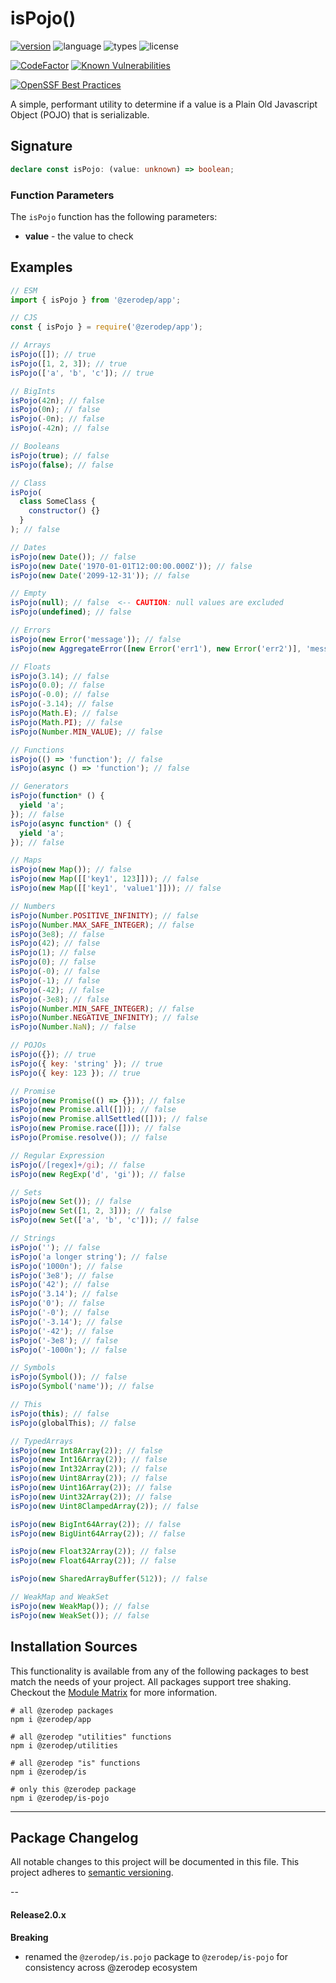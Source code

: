 # isPojo()

[![version](https://img.shields.io/npm/v/@zerodep/is-pojo?style=flat-square&color=blue)](https://www.npmjs.com/package/@zerodep/is-pojo)
![language](https://img.shields.io/badge/typescript-100%25-blue?style=flat-square)
![types](https://img.shields.io/badge/types-included-blue?style=flat-square)
![license](https://img.shields.io/github/license/cdepage/zerodep?color=blue&style=flat-square)

[![CodeFactor](https://www.codefactor.io/repository/github/cdepage/zerodep/badge)](https://www.codefactor.io/repository/github/cdepage/zerodep)
[![Known Vulnerabilities](https://snyk.io/test/github/cdepage/zerodep/badge.svg)](https://snyk.io/test/github/cdepage/zerodep)

[![OpenSSF Best Practices](https://www.bestpractices.dev/projects/9225/badge)](https://www.bestpractices.dev/projects/9225)

A simple, performant utility to determine if a value is a Plain Old Javascript Object (POJO) that is serializable.

## Signature

```typescript
declare const isPojo: (value: unknown) => boolean;
```

### Function Parameters

The `isPojo` function has the following parameters:

- **value** - the value to check

## Examples

```javascript
// ESM
import { isPojo } from '@zerodep/app';

// CJS
const { isPojo } = require('@zerodep/app');
```

```javascript
// Arrays
isPojo([]); // true
isPojo([1, 2, 3]); // true
isPojo(['a', 'b', 'c']); // true

// BigInts
isPojo(42n); // false
isPojo(0n); // false
isPojo(-0n); // false
isPojo(-42n); // false

// Booleans
isPojo(true); // false
isPojo(false); // false

// Class
isPojo(
  class SomeClass {
    constructor() {}
  }
); // false

// Dates
isPojo(new Date()); // false
isPojo(new Date('1970-01-01T12:00:00.000Z')); // false
isPojo(new Date('2099-12-31')); // false

// Empty
isPojo(null); // false  <-- CAUTION: null values are excluded
isPojo(undefined); // false

// Errors
isPojo(new Error('message')); // false
isPojo(new AggregateError([new Error('err1'), new Error('err2')], 'message')); // false

// Floats
isPojo(3.14); // false
isPojo(0.0); // false
isPojo(-0.0); // false
isPojo(-3.14); // false
isPojo(Math.E); // false
isPojo(Math.PI); // false
isPojo(Number.MIN_VALUE); // false

// Functions
isPojo(() => 'function'); // false
isPojo(async () => 'function'); // false

// Generators
isPojo(function* () {
  yield 'a';
}); // false
isPojo(async function* () {
  yield 'a';
}); // false

// Maps
isPojo(new Map()); // false
isPojo(new Map([['key1', 123]])); // false
isPojo(new Map([['key1', 'value1']])); // false

// Numbers
isPojo(Number.POSITIVE_INFINITY); // false
isPojo(Number.MAX_SAFE_INTEGER); // false
isPojo(3e8); // false
isPojo(42); // false
isPojo(1); // false
isPojo(0); // false
isPojo(-0); // false
isPojo(-1); // false
isPojo(-42); // false
isPojo(-3e8); // false
isPojo(Number.MIN_SAFE_INTEGER); // false
isPojo(Number.NEGATIVE_INFINITY); // false
isPojo(Number.NaN); // false

// POJOs
isPojo({}); // true
isPojo({ key: 'string' }); // true
isPojo({ key: 123 }); // true

// Promise
isPojo(new Promise(() => {})); // false
isPojo(new Promise.all([])); // false
isPojo(new Promise.allSettled([])); // false
isPojo(new Promise.race([])); // false
isPojo(Promise.resolve()); // false

// Regular Expression
isPojo(/[regex]+/gi); // false
isPojo(new RegExp('d', 'gi')); // false

// Sets
isPojo(new Set()); // false
isPojo(new Set([1, 2, 3])); // false
isPojo(new Set(['a', 'b', 'c'])); // false

// Strings
isPojo(''); // false
isPojo('a longer string'); // false
isPojo('1000n'); // false
isPojo('3e8'); // false
isPojo('42'); // false
isPojo('3.14'); // false
isPojo('0'); // false
isPojo('-0'); // false
isPojo('-3.14'); // false
isPojo('-42'); // false
isPojo('-3e8'); // false
isPojo('-1000n'); // false

// Symbols
isPojo(Symbol()); // false
isPojo(Symbol('name')); // false

// This
isPojo(this); // false
isPojo(globalThis); // false

// TypedArrays
isPojo(new Int8Array(2)); // false
isPojo(new Int16Array(2)); // false
isPojo(new Int32Array(2)); // false
isPojo(new Uint8Array(2)); // false
isPojo(new Uint16Array(2)); // false
isPojo(new Uint32Array(2)); // false
isPojo(new Uint8ClampedArray(2)); // false

isPojo(new BigInt64Array(2)); // false
isPojo(new BigUint64Array(2)); // false

isPojo(new Float32Array(2)); // false
isPojo(new Float64Array(2)); // false

isPojo(new SharedArrayBuffer(512)); // false

// WeakMap and WeakSet
isPojo(new WeakMap()); // false
isPojo(new WeakSet()); // false
```

## Installation Sources

This functionality is available from any of the following packages to best match the needs of your project. All packages support tree shaking. Checkout the [Module Matrix](/) for more information.

```shell
# all @zerodep packages
npm i @zerodep/app

# all @zerodep "utilities" functions
npm i @zerodep/utilities

# all @zerodep "is" functions
npm i @zerodep/is

# only this @zerodep package
npm i @zerodep/is-pojo
```

---

## Package Changelog

All notable changes to this project will be documented in this file. This project adheres to [semantic versioning](https://semver.org/spec/v2.0.0.html).

--

#### Release2.0.x

**Breaking**

- renamed the `@zerodep/is.pojo` package to `@zerodep/is-pojo` for consistency across @zerodep ecosystem
